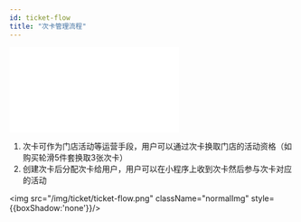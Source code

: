 ```yaml
---
id: ticket-flow
title: "次卡管理流程"
---
```



<iframe 
    height={332}
    width={600}
    src="/video/次卡创建&分配.mp4" 
    allowTransparency={true}
    frameborder={0}
    allowfullscreen>
</iframe>

1. 次卡可作为门店活动等运营手段，用户可以通过次卡换取门店的活动资格（如购买轮滑5件套换取3张次卡）
2. 创建次卡后分配次卡给用户，用户可以在小程序上收到次卡然后参与次卡对应的活动

<img src="/img/ticket/ticket-flow.png" className="normalImg" style={{boxShadow:'none'}}/>